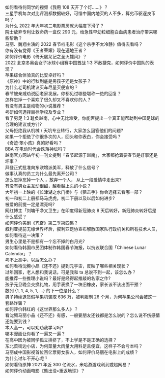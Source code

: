 如何看待何同学的视频《我用 108 天开了个灯......》？  
三星手机每次对比评测都数据较好，可惜中国内地买的人不多，算劣币驱逐良币吗？  
为什么 2022 年大年初二电影票房就大幅度下滑了？  
院士放弃专利让救命药一盒仅 290 元，给急性早幼粒细胞白血病患者治疗带来哪些帮助？  
马丽、魏翔主演的 2022 春节档电影《这个杀手不太冷静》值得去看吗？  
你有没有觉得《王者荣耀》现在遍地王者？  
如何评价电影《倚天屠龙记之圣火雄风》？  
2022 北京冬奥会女子冰球小组赛中国首战 1:3 不敌捷克，如何评价中国队的表现？  
苹果综合体验真的比安卓好吗？  
《原神》中的行秋到底是男孩子还是女孩子？  
为什么老司机建议买车尽量买便宜的？  
春节被亲戚劝说回老家发展，你都见过哪些堪称一绝的回复？  
怎样忘掉一个喜欢了很久却又不喜欢你的人？  
有没有男主是动物的小说推荐？  
考研如何选择目标学校及专业？  
看了男足 1:3 耻负越南，心中无比难受，你能否提出一个真正能帮助到中国足球的合理的建议或方针?  
父母拒绝我从机械 / 天坑专业转行，大家怎么回答他们的问题?  
如果一个拒绝了你很多次的人，回头和你表白，你会接受吗？  
《奇迹·笨小孩》真的好看吗？  
BBA 在电动时代会跌落神坛吗？  
越南官方网站年初一刊文提到「春节起源于越南」，大家都抢着要春节是好事还是坏事？  
拜登正式批准向东欧增派美军，释放了什么信号？  
做事认真的员工为什么最先离开公司？  
怎么忘掉忘掉一个人 ，放弃一个人， 从上一段爱情中走出来?  
有没有男女主互动很甜，越看越上头的小说？  
大年初一上映的《长津湖之水门桥》与《狙击手》你会选择去看哪一部？  
初一和初二上册都马马虎虎，初二下册以及以后如何进步?  
被爱的前提一定是漂亮吗?  
网红博主「刘墉干净又卫生」在印度得新冠肺炎 8 天后转好，新冠肺炎转好后是什么感受？  
如何评价美剧《亢奋》第二季第四集？  
叙利亚提前无缘世界杯后，叙利亚足协宣布解散国家队行政机关和所有技术人员，如何看待这一决策？  
男生心里是不是都有一个忘不掉的白月光?  
如何看待韩国市民团体制作韩国春节海报，以抗议联合国「Chinese Lunar Calendar」？  
考不上高中，以后怎么办？  
如何看待沈腾小品《还不还》提到元宇宙，反映了哪些相关现状？  
过年回家，老人想和我说话，可是我和 ta 总说不到一起，该怎么办？  
能推荐一些推理小说吗？最好是经得起推敲的名家之作?  
孩子元旦晚会交换礼物，用手表换了一块旧橡皮，家长该不该出面干预？  
数列 {1, 1, 4, 5, 1, …} 的下一位是什么？  
男子持续退货假苹果机骗取 636 万，被判服刑 26 个月，为何苹果公司会被这一套路诈骗？  
如何评价韩红的《这世界那么多人》？  
看沈腾马丽小品《还不还》有感，一般要朋友还钱都是怎么说的？怎么说不伤感情还能要到钱？  
本人高一，可以劝劝我学习吗?  
哪本漫画让你看了一遍又一遍？  
在高中因为被同学孤立排挤了，不上学是不是正确的选择？  
东北菜街边小店，为何菜量大肉量大用料足且便宜，这样子不会亏本吗？  
马丽成中国影视首位百亿票房女影人，如何评价马丽在电影上的成绩？  
为什么过年不开心呢？  
如何看待原神 2021 年近 300 亿流水，米哈游游戏利润或超网易？  
如何评价动画电影《熊出没•重返地球》？  

